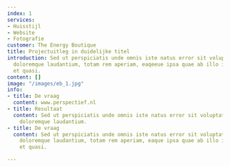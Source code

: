 ```yaml
---
index: 1
services:
- Huisstijl
- Website
- Fotografie
customer: The Energy Boutique
title: Projectuitleg in duidelijke titel
introduction: Sed ut perspiciatis unde omnis iste natus error sit voluptatem accusantium
  doloremque laudantium, totam rem aperiam, eaqeeue ipsa quae ab illo inventore veritatis
  et quasi.
content: []
image: "/images/eb_1.jpg"
info:
- title: De vraag
  content: www.perspectief.nl
- title: Resultaat
  content: Sed ut perspiciatis unde omnis iste natus error sit voluptatem accusantium
    doloremque laudantium.
- title: De vraag
  content: Sed ut perspiciatis unde omnis iste natus error sit voluptatem accusantium
    doloremque laudantium, totam rem aperiam, eaque ipsa quae ab illo inventore veritatis
    et quasi.

---
```


